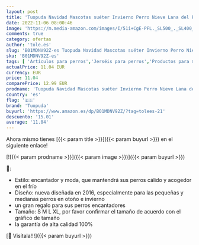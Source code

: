 ```yaml
---
layout: post
title: 'Tuopuda Navidad Mascotas suéter Invierno Perro Nieve Lana del Perrito Traje Caliente Ropa de Abrigo  XL  Rojo '
date: 2022-11-06 08:00:46
image: 'https://m.media-amazon.com/images/I/51i+CgE-PFL._SL500_._SL400_.jpg'
comments: true
category: ofertas
author: 'tole.es'
slug: 'B01MDNV92Z-es Tuopuda Navidad Mascotas suéter Invierno Perro Nieve Lana...'
sku: 'B01MDNV92Z-es'
tags: [ 'Artículos para perros','Jerséis para perros','Productos para mascotas','Ropa y accesorios para perros','navidad','tuopuda','🇪🇸', ]
actualPrice: 11.04 EUR
currency: EUR
price: 11.04
comparePrice: 12.99 EUR
prodname: 'Tuopuda Navidad Mascotas suéter Invierno Perro Nieve Lana del Perrito Traje Caliente Ropa de Abrigo  XL  Rojo '
country: 'es'
flag: '🇪🇸'
brand: 'Tuopuda'
buyurl: 'https://www.amazon.es/dp/B01MDNV92Z/?tag=tolees-21'
descuento: '15.01'
average: '11.04'
---
```


Ahora mismo tienes [{{< param title >}}]({{< param buyurl >}}) en el siguiente enlace!

[![{{< param prodname >}}]({{< param image >}})]({{< param buyurl >}})

🔎:

- Estilo: encantador y moda, que mantendrá sus perros cálido y acogedor en el frío
- Diseño: nueva diseñada en 2016, especialmente para las pequeñas y medianas perros en otoño e invierno
- un gran regalo para sus perros encantadores
- Tamaño: S M L XL, por favor confirmar el tamaño de acuerdo con el gráfico de tamaño
- la garantía de alta calidad 100%

[🛒 Visítala!!!]({{< param buyurl >}})
